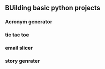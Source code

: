 ## BUilding basic python projects 

### Acronym generator
### tic tac toe
### email slicer 
### story genrater
